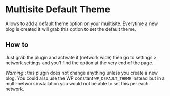 # Multisite Default Theme
Allows to add a default theme option on your muiltisite. Everytime a new blog is created it will grab this option to set the default theme.

## How to

Just grab the plugin and activate it (network wide) then go to settings > network settings and you'l find the option at the very end of the page.

*Warning* : this plugin does not change anything unless you create a new blog.
You could also use the WP constant `WP_DEFAULT_THEME` instead but in a multi-network installation you would not be able to set this per each network.



